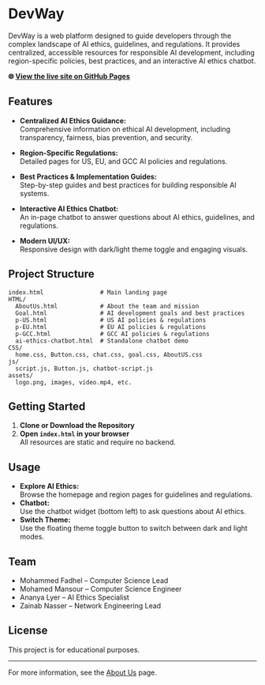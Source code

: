 # DevWay

DevWay is a web platform designed to guide developers through the complex landscape of AI ethics, guidelines, and regulations. It provides centralized, accessible resources for responsible AI development, including region-specific policies, best practices, and an interactive AI ethics chatbot.

**🌐 [View the live site on GitHub Pages](https://m7amd777.github.io/DevWay/)**
## Features

- **Centralized AI Ethics Guidance:**  
  Comprehensive information on ethical AI development, including transparency, fairness, bias prevention, and security.

- **Region-Specific Regulations:**  
  Detailed pages for US, EU, and GCC AI policies and regulations.

- **Best Practices & Implementation Guides:**  
  Step-by-step guides and best practices for building responsible AI systems.

- **Interactive AI Ethics Chatbot:**  
  An in-page chatbot to answer questions about AI ethics, guidelines, and regulations.

- **Modern UI/UX:**  
  Responsive design with dark/light theme toggle and engaging visuals.

## Project Structure

```
index.html                # Main landing page
HTML/
  AboutUs.html            # About the team and mission
  Goal.html               # AI development goals and best practices
  p-US.html               # US AI policies & regulations
  p-EU.html               # EU AI policies & regulations
  p-GCC.html              # GCC AI policies & regulations
  ai-ethics-chatbot.html  # Standalone chatbot demo
CSS/
  home.css, Button.css, chat.css, goal.css, AboutUS.css
js/
  script.js, Button.js, chatbot-script.js
assets/
  logo.png, images, video.mp4, etc.
```

## Getting Started

1. **Clone or Download the Repository**
2. **Open `index.html` in your browser**  
   All resources are static and require no backend.

## Usage

- **Explore AI Ethics:**  
  Browse the homepage and region pages for guidelines and regulations.
- **Chatbot:**  
  Use the chatbot widget (bottom left) to ask questions about AI ethics.
- **Switch Theme:**  
  Use the floating theme toggle button to switch between dark and light modes.

## Team

- Mohammed Fadhel – Computer Science Lead
- Mohamed Mansour – Computer Science Engineer
- Ananya Lyer – AI Ethics Specialist
- Zainab Nasser – Network Engineering Lead

## License

This project is for educational purposes.

---

For more information, see the [About Us](HTML/AboutUs.html) page.

